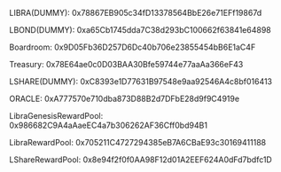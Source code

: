 
LIBRA(DUMMY):
0x78867EB905c34fD13378564BbE26e71EFf19867d


LBOND(DUMMY):
0xa65Cb1745dda7C38d293bC100662f63841e64898

Boardroom:
0x9D05Fb36D257D6Dc40b706e23855454bB6E1aC4F

Treasury:
0x78E64ae0c0D03BAA30Bfe59744e77aaAa366eF43

LSHARE(DUMMY):
0xC8393e1D77631B97548e9aa92546A4c8bf016413

ORACLE:
0xA777570e710dba873D88B2d7DFbE28d9f9C4919e

LibraGenesisRewardPool:
0x986682C9A4aAaeEC4a7b306262AF36Cff0bd94B1


LibraRewardPool:
0x705211C4727294385eB7A6CBaE93c30169411188

LShareRewardPool:
0x8e94f2f0f0AA98F12d01A2EEF624A0dFd7bdfc1D

